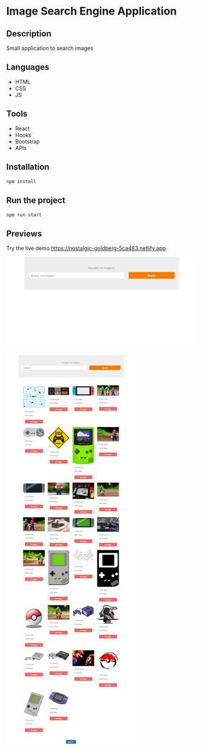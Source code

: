 <h1>Image Search Engine Application</h1>
<h2>Description</h2>
<p>Small application to search images</p>
<h2>Languages</h2>
<ul>
  <li>HTML</li>
  <li>CSS</li>
  <li>JS</li>
</ul>
<h2>Tools</h2>
<ul>
  <li>React</li>
  <li>Hooks</li>
  <li>Bootstrap</li>
  <li>APIs</li>
</ul>
<h2>Installation</h2>

```
npm install
```

<h2>Run the project</h2>

```
npm run start
```
<h2>Previews</h2>

Try the live demo https://nostalgic-goldberg-5ca483.netlify.app

![](preview/preview.png)

![](preview/preview2.png)
